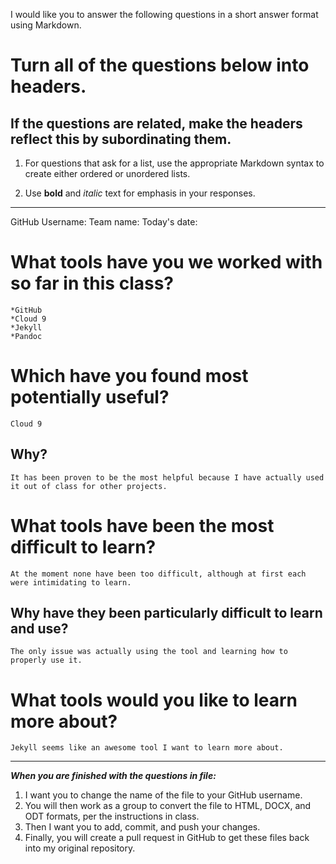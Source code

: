 I would like you to answer the following questions in a short answer format using Markdown. 

# Turn all of the questions below into headers. 

## If the questions are related, make the headers reflect this by subordinating them.  

1. For questions that ask for a list, use the appropriate Markdown syntax to create either ordered or unordered lists. 

2. Use **bold** and *italic* text for emphasis in your responses.

* * *

GitHub Username: 
Team name: 
Today's date: 

# What tools have you we worked with so far in this class?
    *GitHub
    *Cloud 9
    *Jekyll
    *Pandoc

# Which have you found most potentially useful? 

    Cloud 9

## Why? 
    
    It has been proven to be the most helpful because I have actually used it out of class for other projects.

# What tools have been the most difficult to learn? 
    
    At the moment none have been too difficult, although at first each were intimidating to learn. 

## Why have they been particularly difficult to learn and use?

    The only issue was actually using the tool and learning how to properly use it. 

# What tools would you like to learn more about?

    Jekyll seems like an awesome tool I want to learn more about. 

* * * 

***When you are finished with the questions in file:*** 

1. I want you to change the name of the file to your GitHub username. 
2. You will then work as a group to convert the file to HTML, DOCX, and ODT formats, per the instructions in  class. 
3. Then I want you to add, commit, and push your changes. 
4. Finally, you will create a pull request in GitHub to get these files back into my original repository. 